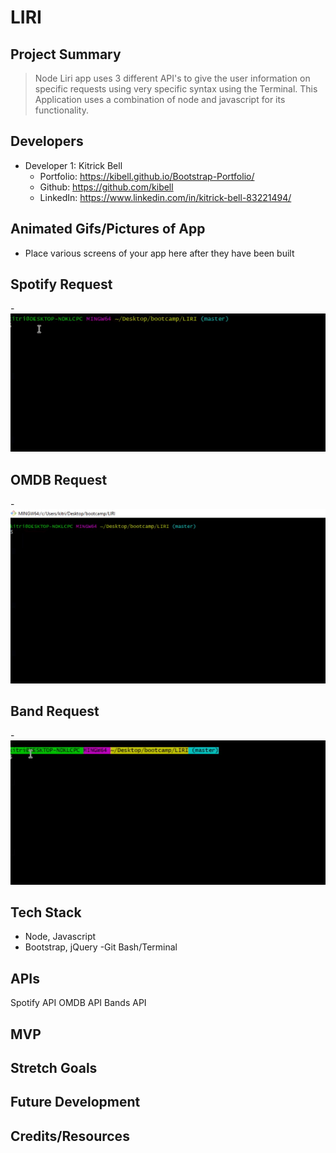 # LIRI


> 

## Project Summary

> Node Liri app uses 3 different API's to give the user information on specific requests using very specific syntax using the Terminal. This Application uses a combination of node and javascript for its functionality.

## Developers


- Developer 1: Kitrick Bell
  - Portfolio: https://kibell.github.io/Bootstrap-Portfolio/
  - Github: https://github.com/kibell
  - LinkedIn: https://www.linkedin.com/in/kitrick-bell-83221494/


## Animated Gifs/Pictures of App

- Place various screens of your app here after they have been built
## Spotify Request


-![](spotZoom.gif)




## OMDB Request


-![](movieZoom.gif)





## Band Request
-![](ConcertZoom.gif)



## Tech Stack

- Node, Javascript
- Bootstrap, jQuery
-Git Bash/Terminal


## APIs
Spotify API
OMDB API
Bands API


## MVP



## Stretch Goals



## Future Development



## Credits/Resources
